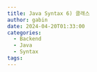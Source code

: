 ```yaml
---
title: Java Syntax 6) 클래스
author: gabin
date: 2024-04-20T01:33:00
categories:
  - Backend
  - Java
  - Syntax
tags:
---
```


